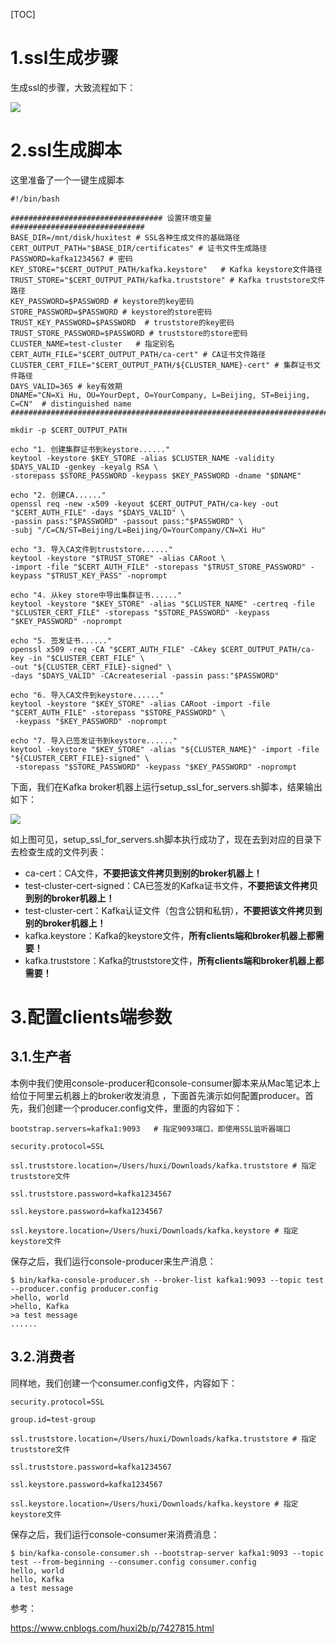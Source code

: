 [TOC]



# 1.ssl生成步骤



生成ssl的步骤，大致流程如下：



![](E:\git-workspace\note\images\bigdata\kafka\kafka-ssl.png)



# 2.ssl生成脚本



这里准备了一个一键生成脚本

```shell
#!/bin/bash

################################## 设置环境变量   ##############################
BASE_DIR=/mnt/disk/huxitest # SSL各种生成文件的基础路径
CERT_OUTPUT_PATH="$BASE_DIR/certificates" # 证书文件生成路径
PASSWORD=kafka1234567 # 密码
KEY_STORE="$CERT_OUTPUT_PATH/kafka.keystore"   # Kafka keystore文件路径
TRUST_STORE="$CERT_OUTPUT_PATH/kafka.truststore" # Kafka truststore文件路径
KEY_PASSWORD=$PASSWORD # keystore的key密码
STORE_PASSWORD=$PASSWORD # keystore的store密码
TRUST_KEY_PASSWORD=$PASSWORD  # truststore的key密码
TRUST_STORE_PASSWORD=$PASSWORD # truststore的store密码
CLUSTER_NAME=test-cluster	# 指定别名
CERT_AUTH_FILE="$CERT_OUTPUT_PATH/ca-cert" # CA证书文件路径
CLUSTER_CERT_FILE="$CERT_OUTPUT_PATH/${CLUSTER_NAME}-cert" # 集群证书文件路径
DAYS_VALID=365 # key有效期
DNAME="CN=Xi Hu, OU=YourDept, O=YourCompany, L=Beijing, ST=Beijing, C=CN"  # distinguished name
##############################################################################

mkdir -p $CERT_OUTPUT_PATH

echo "1. 创建集群证书到keystore......"
keytool -keystore $KEY_STORE -alias $CLUSTER_NAME -validity $DAYS_VALID -genkey -keyalg RSA \
-storepass $STORE_PASSWORD -keypass $KEY_PASSWORD -dname "$DNAME"

echo "2. 创建CA......"
openssl req -new -x509 -keyout $CERT_OUTPUT_PATH/ca-key -out "$CERT_AUTH_FILE" -days "$DAYS_VALID" \
-passin pass:"$PASSWORD" -passout pass:"$PASSWORD" \
-subj "/C=CN/ST=Beijing/L=Beijing/O=YourCompany/CN=Xi Hu"

echo "3. 导入CA文件到truststore......"
keytool -keystore "$TRUST_STORE" -alias CARoot \
-import -file "$CERT_AUTH_FILE" -storepass "$TRUST_STORE_PASSWORD" -keypass "$TRUST_KEY_PASS" -noprompt

echo "4. 从key store中导出集群证书......"
keytool -keystore "$KEY_STORE" -alias "$CLUSTER_NAME" -certreq -file "$CLUSTER_CERT_FILE" -storepass "$STORE_PASSWORD" -keypass "$KEY_PASSWORD" -noprompt

echo "5. 签发证书......"
openssl x509 -req -CA "$CERT_AUTH_FILE" -CAkey $CERT_OUTPUT_PATH/ca-key -in "$CLUSTER_CERT_FILE" \
-out "${CLUSTER_CERT_FILE}-signed" \
-days "$DAYS_VALID" -CAcreateserial -passin pass:"$PASSWORD"

echo "6. 导入CA文件到keystore......"
keytool -keystore "$KEY_STORE" -alias CARoot -import -file "$CERT_AUTH_FILE" -storepass "$STORE_PASSWORD" \
 -keypass "$KEY_PASSWORD" -noprompt

echo "7. 导入已签发证书到keystore......"
keytool -keystore "$KEY_STORE" -alias "${CLUSTER_NAME}" -import -file "${CLUSTER_CERT_FILE}-signed" \
 -storepass "$STORE_PASSWORD" -keypass "$KEY_PASSWORD" -noprompt

```



下面，我们在Kafka broker机器上运行setup_ssl_for_servers.sh脚本，结果输出如下： 




![](E:\git-workspace\note\images\bigdata\kafka\kafka-ssl-2.png)



如上图可见，setup_ssl_for_servers.sh脚本执行成功了，现在去到对应的目录下去检查生成的文件列表：

- ca-cert：CA文件，**不要把该文件拷贝到别的broker机器上！**
- test-cluster-cert-signed：CA已签发的Kafka证书文件，**不要把该文件拷贝到别的broker机器上！**
- test-cluster-cert：Kafka认证文件（包含公钥和私钥），**不要把该文件拷贝到别的broker机器上！**
- kafka.keystore：Kafka的keystore文件，**所有clients端和broker机器上都需要！**
- kafka.truststore：Kafka的truststore文件，**所有clients端和broker机器上都需要！**



# 3.配置clients端参数



## 3.1.生产者

本例中我们使用console-producer和console-consumer脚本来从Mac笔记本上给位于阿里云机器上的broker收发消息 ，下面首先演示如何配置producer。首先，我们创建一个producer.config文件，里面的内容如下：

```shell
bootstrap.servers=kafka1:9093   # 指定9093端口，即使用SSL监听器端口

security.protocol=SSL

ssl.truststore.location=/Users/huxi/Downloads/kafka.truststore # 指定truststore文件

ssl.truststore.password=kafka1234567   

ssl.keystore.password=kafka1234567

ssl.keystore.location=/Users/huxi/Downloads/kafka.keystore # 指定keystore文件

```



保存之后，我们运行console-producer来生产消息：

```
$ bin/kafka-console-producer.sh --broker-list kafka1:9093 --topic test --producer.config producer.config 
>hello, world
>hello, Kafka
>a test message
......
```



## 3.2.消费者

同样地，我们创建一个consumer.config文件，内容如下：

```shell
security.protocol=SSL

group.id=test-group

ssl.truststore.location=/Users/huxi/Downloads/kafka.truststore # 指定truststore文件 

ssl.truststore.password=kafka1234567 

ssl.keystore.password=kafka1234567

ssl.keystore.location=/Users/huxi/Downloads/kafka.keystore # 指定keystore文件

```



保存之后，我们运行console-consumer来消费消息：

```
$ bin/kafka-console-consumer.sh --bootstrap-server kafka1:9093 --topic test --from-beginning --consumer.config consumer.config 
hello, world
hello, Kafka
a test message
```






参考：

https://www.cnblogs.com/huxi2b/p/7427815.html



